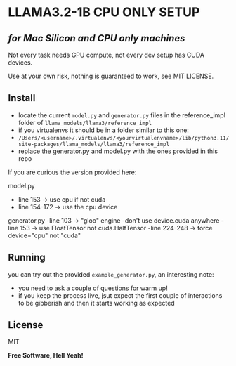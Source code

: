 # LLAMA3.2-1B CPU ONLY SETUP
## _for Mac Silicon and CPU only machines_

Not every task needs GPU compute, not every dev setup has CUDA devices.

Use at your own risk, nothing is guaranteed to work, see MIT LICENSE.

## Install

- locate the current `model.py` and `generator.py` files in the reference_impl folder of `llama_models/llama3/reference_impl`
- if you virtualenvs it should be in a folder similar to this one:
- `/Users/<username>/.virtualenvs/<yourvirtualenvname>/lib/python3.11/site-packages/llama_models/llama3/reference_impl`
- replace the generator.py and model.py with the ones provided in this repo

If you are curious the version provided here:

model.py
- line 153 -> use cpu if not cuda
- line 154-172 -> use the cpu device

generator.py
-line 103 -> "gloo" engine
-don't use device.cuda anywhere
-line 153 -> use FloatTensor not cuda.HalfTensor
-line 224-248 -> force device="cpu" not "cuda"

## Running

you can try out the provided `example_generator.py`, an interesting note:
- you need to ask a couple of questions for warm up!
- if you keep the process live, jsut expect the first couple of interactions to be gibberish and then it starts working as expected

## License

MIT

**Free Software, Hell Yeah!**

